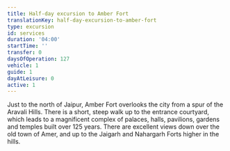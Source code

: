 ```yaml
---
title: Half-day excursion to Amber Fort
translationKey: half-day-excursion-to-amber-fort
type: excursion
id: services
duration: '04:00'
startTime: ''
transfer: 0
daysOfOperation: 127
vehicle: 1
guide: 1
dayAtLeisure: 0
active: 1
---
```

Just to the north of Jaipur, Amber Fort overlooks the city from a spur of the Aravali Hills. There is a short, steep walk up to the entrance courtyard, which leads to a magnificent complex of palaces, halls, pavilions, gardens and temples built over 125 years. There are excellent views down over the old town of Amer, and up to the Jaigarh and Nahargarh Forts higher in the hills.